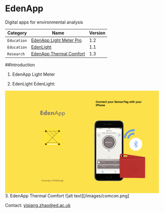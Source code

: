 # EdenApp
Digital apps for environmental analysis

| Category        | Name          | Version  |
| -------------   |----------------| -----|
| `Education`     | [EdenApp Light Meter Pro](https://apps.apple.com/gb/app/edenapp-light-meter-pro/id1301790579) | 1.2 |
| `Education`     | [EdenLight](https://apps.apple.com/gb/app/edenlight/id1171769299)      |   1.1 |
| `Research` | [EdenApp Thermal Comfort](https://apps.apple.com/gb/app/comcon-thermal-comfort/id1444880895)     |    1.3 |

##Introduction
1. EdenApp Light Meter


2. EdenLight
EdenLight:

<img align="center" src="/images/edenlight.png"  width="600"/>
3. EdenApp Thermal Comfort
![alt text][/images/comcon.png]


Contact: yiqiang.zhao@ed.ac.uk



